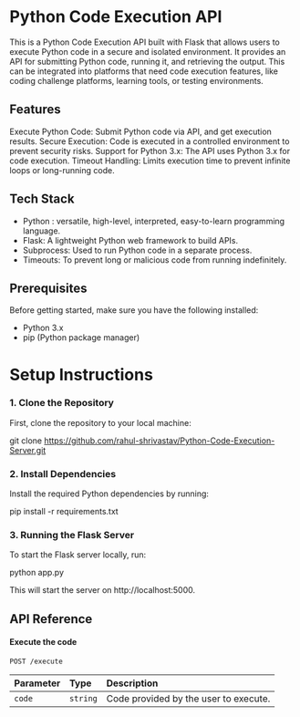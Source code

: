 # Python Code Execution API
This is a Python Code Execution API built with Flask that allows users to execute Python code in a secure and isolated environment. It provides an API for submitting Python code, running it, and retrieving the output. This can be integrated into platforms that need code execution features, like coding challenge platforms, learning tools, or testing environments.

## Features
Execute Python Code: Submit Python code via API, and get execution results.
Secure Execution: Code is executed in a controlled environment to prevent security risks.
Support for Python 3.x: The API uses Python 3.x for code execution.
Timeout Handling: Limits execution time to prevent infinite loops or long-running code.

## Tech Stack
- Python : versatile, high-level, interpreted, easy-to-learn programming language.
- Flask: A lightweight Python web framework to build APIs.
- Subprocess: Used to run Python code in a separate process.
- Timeouts: To prevent long or malicious code from running indefinitely.


## Prerequisites
Before getting started, make sure you have the following installed:

- Python 3.x  
- pip (Python package manager)
# Setup Instructions

### 1. Clone the Repository
First, clone the repository to your local machine:

git clone https://github.com/rahul-shrivastav/Python-Code-Execution-Server.git



### 2. Install Dependencies
Install the required Python dependencies by running:

pip install -r requirements.txt

### 3. Running the Flask Server
To start the Flask server locally, run:

python app.py

This will start the server on http://localhost:5000.

## API Reference

#### Execute the code

```http
POST /execute
```

| Parameter | Type     | Description                |
| :-------- | :------- | :------------------------- |
| `code` | `string` | Code provided by the user to execute.  |

